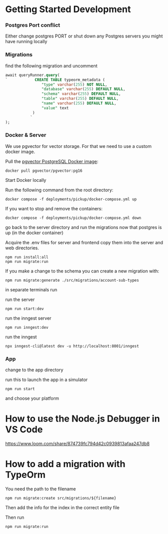 # Getting Started Development

### Postgres Port conflict

Either change postgres PORT or shut down any Postgres servers you might have running locally

### Migrations

find the following migration and uncomment

```sql
await queryRunner.query(
`            CREATE TABLE typeorm_metadata (
                "type" varchar(255) NOT NULL,
                "database" varchar(255) DEFAULT NULL,
                "schema" varchar(255) DEFAULT NULL,
                "table" varchar(255) DEFAULT NULL,
                "name" varchar(255) DEFAULT NULL,
                "value" text
            )
           `
);
```

### Docker & Server

We use pgvector for vector storage. For that we need to use a custom docker image.

Pull the [pgvector PostgreSQL Docker image](https://hub.docker.com/r/pgvector/pgvector):

```
docker pull pgvector/pgvector:pg16
```

Start Docker locally

Run the following command from the root directory:

```console
docker compose -f deployments/pickup/docker-compose.yml up
```

If you want to stop and remove the containers:

```console
docker compose -f deployments/pickup/docker-compose.yml down
```

go back to the server directory and run the migrations now that postgres is up (in the docker container)

Acquire the .env files for server and frontend copy them into the server and web directories.

```console
npm run install:all
npm run migrate:run
```

If you make a change to the schema you can create a new migration with:

```console
npm run migrate:generate ./src/migrations/account-sub-types
```

in separate terminals run

run the server

```console
npm run start:dev
```

run the inngest server

```console
npm run inngest:dev
```

run the inngest

```console
npx inngest-cli@latest dev -u http://localhost:8001/inngest
```

### App

change to the app directory

run this to launch the app in a simulator

```console
npm run start
```

and choose your platform

# How to use the Node.js Debugger in VS Code

https://www.loom.com/share/874739fc794d42c0939813afaa247db8

# How to add a migration with TypeOrm

You need the path to the filename

```shell
npm run migrate:create src/migrations/${filename}
```

Then add the info for the index in the correct entity file

Then run

```shell
npm run migrate:run
```
